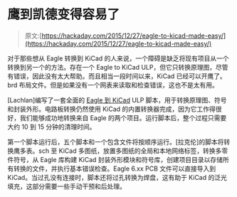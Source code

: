 # 鹰到凯德变得容易了

> 原文:[https://hackaday.com/2015/12/27/eagle-to-kicad-made-easy/](https://hackaday.com/2015/12/27/eagle-to-kicad-made-easy/)

对于那些想从 Eagle 转换到 KiCad 的人来说，一个障碍是缺乏将现有项目从一个转换到另一个的方法。存在一个 Eagle to KiCad ULP，但它只转换原理图，尽管有错误，因此没有太大帮助。而且相当一段时间以来，KiCad 已经可以开鹰了。brd 布局文件。但是如果没有一个网表来读取和检查错误，这也不是太有用。

[Lachlan]编写了一套全面的 [Eagle 到 KiCad](https://github.com/lachlanA/eagle-to-kicad) ULP 脚本，用于转换原理图、符号和封装外形。电路板转换仍然使用 KiCad 的内置转换器完成，因为它工作得很好，我们能够成功地转换来自 Eagle 的两个项目。运行脚本后，整个过程只需要大约 10 到 15 分钟的清理时间。

第一个脚本运行后，五个脚本和一个包含文件将按顺序运行。[拉克伦]的脚本将转换鹰多表。sch 至 KiCad 多图纸，放置多图纸的全局和本地网络标签，转换多零件符号，从 Eagle 库构建 KiCad 封装外形模块和符号库，创建项目目录以存储所有转换的文件，并执行基本错误检查。Eagle 6.xx PCB 文件可以直接导入到 KiCad。当过孔没有连接时，脚本还将过孔转换为焊盘，这有助于 KiCad 的泛光填充，这部分需要一些手动干预和后处理。